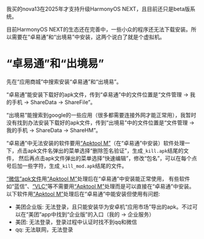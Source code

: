 我买的nova13在2025年才支持升级HarmonyOS NEXT，且目前还只是beta版系统。

目前HarmonyOS NEXT的生态还在完善中，一些小众的程序还无法下载安装。所以需要在“卓易通”和“出境易”中安装，这两个说白了就是个虚拟机。

# “卓易通”和“出境易”

先在“应用商城”中搜索安装“卓易通”和“出境易”。

“卓易通”能安装下载好的apk文件，传到“卓易通”中的文件位置是“文件管理 -> 我的手机 -> ShareData -> ShareFile”。

“出境易”能搜索到google的一些应用（很多都需要连接外网才能正常用），我暂时没有找到办法安装下载好的apk文件，传到“出境易”中的文件位置是“文件管理 -> 我的手机 -> ShareData -> ShareHM”。

“卓易通”中无法安装的软件要用[“Apktool M”](https://maximoff.su/apktool/?lang=en)（在“卓易通”中安装）软件处理一下，点击apk文件名弹出的菜单选择“删除签名验证”，生成`_kill.apk`结尾的文件，
然后再点击apk文件弹出的菜单选择“快速编辑”，修改“包名”，可以在每个点号后加一些字符，生成`_kill_mod.apk`结尾的文件。

[“微信”apk文件](https://weixin.qq.com/)用[“Apktool M”](https://maximoff.su/apktool/?lang=en)处理后在“卓易通”中安装能正常使用，
有些软件如“蓝信”、[“VLC”](https://get.videolan.org/vlc-android/)等不需要用[“Apktool M”](https://maximoff.su/apktool/?lang=en)处理而是可以直接在“卓易通”中安装。
以下软件用[“Apktool M”](https://maximoff.su/apktool/?lang=en)处理后在“卓易通”中能安装但使用有问题:

- 美团企业版: 无法登录，且只能安装华为安卓机“应用市场”导出的apk。不过可以在“美团”app中找到“企业版”的入口（我的 -> 企业服务）
- 美团: 无法登录，登录过程中认证时找不到qq和微信
- qq: 无法联网，无法登录

